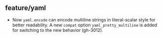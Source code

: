 ## feature/yaml

* Now `yaml.encode` can encode multiline strings in literal-scalar style for
  better readability. A new `compat` option `yaml_pretty_multiline` is added
  for switching to the new behavior (gh-3012).
